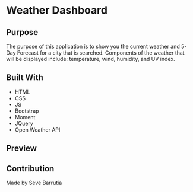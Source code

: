 # Weather Dashboard 

## Purpose
The purpose of this application is to show you the current weather and 5-Day Forecast for a city that is searched. Components of the weather that will be displayed include: temperature, wind, humidity, and UV index. 

## Built With
* HTML
* CSS
* JS
* Bootstrap
* Moment
* JQuery
* Open Weather API

## Preview


## Contribution
Made by Seve Barrutia